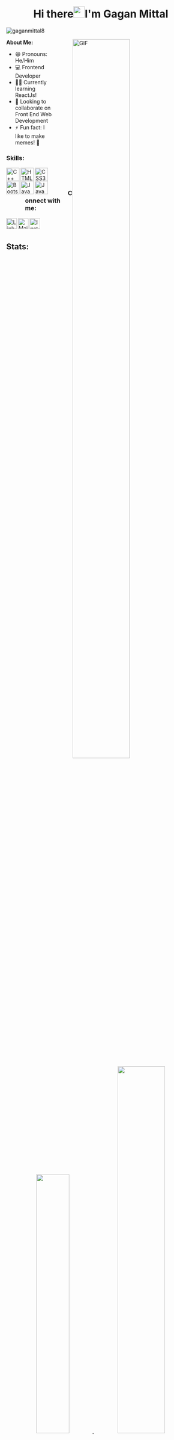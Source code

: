 <!-- # Hi there 👋 I'm Gagan Mittal -->


<!-- **gaganmittal8/gaganmittal8** is a ✨ _special_ ✨ repository because its `README.md` (this file) appears on your GitHub profile. -->

<!-- Here are some ideas to get you started:

- 🔭 I’m currently working on ...
- 🌱 I’m currently learning ...
- 👯 I’m looking to collaborate on ...
- 🤔 I’m looking for help with ...
- 💬 Ask me about ...
- 📫 How to reach me: ...
- 😄 Pronouns: ...
- ⚡ Fun fact: ... -->


<!-- ![This is an image](https://myoctocat.com/assets/images/base-octocat.svg) -->

<h1 align="center">Hi there<img src="https://raw.githubusercontent.com/MartinHeinz/MartinHeinz/master/wave.gif" width="30px">I'm Gagan Mittal </h1>


<p align="left"> <img src="https://komarev.com/ghpvc/?username=gaganmittal8&label=Profile%20views&color=0e75b6&style=flat" alt="gaganmittal8"  />  </p>

<img align="right" alt="GIF" src="https://giphy.com/gifs/Pluralsight-man-development-developer-f3iwJFOVOwuy7K6FFw" width="55%" height="70%" style="margin:0 50px;"> 

<!-- <div style="width:100%;height:0;padding-bottom:56%;position:relative;"><iframe src="https://giphy.com/embed/f3iwJFOVOwuy7K6FFw" width="55%" height="70%" style="position:absolute; margin:0 50px;" frameBorder="0" class="giphy-embed" allowFullScreen></iframe></div><p><a href="https://giphy.com/gifs/Pluralsight-man-development-developer-f3iwJFOVOwuy7K6FFw">via GIPHY</a></p> -->

<b> About Me: </b>
- 😄 Pronouns: He/Him
- 💻 Frontend Developer
- 👩‍💻 Currently learning ReactJs!
- 🤝 Looking to collaborate on Front End Web Development 
- ⚡ Fun fact: I like to make memes! 🤪 




<h3 align="left">Skills: </h3>

<img align="left" title="C++" alt="C++" height="35px" src="https://upload.wikimedia.org/wikipedia/commons/thumb/1/18/ISO_C%2B%2B_Logo.svg/1822px-ISO_C%2B%2B_Logo.svg.png" />
<img align="left" title="HTML5" alt="HTML5" width="35px" src="https://image.flaticon.com/icons/png/512/1216/1216733.png" />
<img align="left" title="CSS3" alt="CSS3" width="35px" src="https://www.kindpng.com/picc/m/464-4640184_css3-png-download-css-icon-transparent-png.png" />
<img align="left" title="Bootstrap" alt="Bootstrap" width="35px" src="https://img.icons8.com/color/452/bootstrap.png" />
<img align="left" title="JavaScript" alt="JavaScript" height="35px" src="https://cdn.iconscout.com/icon/free/png-512/javascript-2752148-2284965.png" />
<img align="left" title="Java" alt="Java" height="35px" src="https://image.flaticon.com/icons/png/512/226/226777.png" />



<br>
<br>
<h3 style="left: 50px; position:relative;">Connect with me:</h3> 

<a href="https://www.linkedin.com/in/gaganmittal8/" target="_blank" ><img align="left" title="LinkedIn - Diksha Takyar" alt="LinkedIn" height="28px" src="https://image.flaticon.com/icons/png/512/174/174857.png" /></a>
<a href="mailto:gaganagarwal03@gmail.com"><img align="left" title="Mail - Gagan Agarwal" alt="Mail" height="28px" src="https://image.flaticon.com/icons/png/512/281/281769.png" /></a>
<a href="https://www.instagram.com/gaganmittal8/" target="_blank" ><img align="left" title="Instagram - Gagan Mittal" alt="Instagram" height="28px" src="https://upload.wikimedia.org/wikipedia/commons/thumb/a/a5/Instagram_icon.png/1024px-Instagram_icon.png" /></a>

<br>
<br>

## Stats:



<p align="center">
<a href="https://github.com/gaganmittal8">
  
  <img  width="42%" src="https://github-readme-stats.vercel.app/api/top-langs/?username=gaganmittal8&layout=compact&theme=radical&hide_border=true" />
  
<!-- <img   width="55%" src="https://github-readme-streak-stats.herokuapp.com/?user=dikshatakyar&theme=radical&hide_border=true&include_all_commits=true&hide_title=true" /> -->

<img   width="50%" src="https://github-readme-stats.vercel.app/api?username=gaganmittal8&show_icons=true&hide_border=true&theme=radical" />


  <br><br>
<img alt="Gagan's Activity Graph" width="99%" src="https://activity-graph.herokuapp.com/graph?username=gaganmittal8&bg_color=191621&color=e4dc87&line=cc70a9&point=ffffff&hide_border=true">
 </a>
</p>

<br>

<p align="center">
    :arrow_down: Scroll down to see my top repositories :arrow_down:
    <br>
    <b>
      Show some ❤️ by starring some of the repos!
    </b>
</p>


